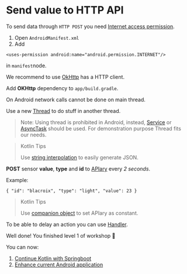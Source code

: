 # Send value to HTTP API

To send data through `HTTP POST` you need [Internet access permission](http://developer.android.com/training/basics/network-ops/connecting.html).

1. Open `AndroidManifest.xml`
1. Add

`<uses-permission android:name="android.permission.INTERNET"/>`

in `manifest`node.

We recommend to use [OkHttp](http://square.github.io/okhttp/) has a HTTP client.

Add **OKHttp** dependency to `app/build.gradle`.

On Android network calls cannot be done on main thread.

Use a new [Thread](http://developer.android.com/reference/java/lang/Thread.html) to do stuff in another thread.

> Note: Using thread is prohibited in Android, instead, [Service](http://developer.android.com/guide/components/services.html) or [AsyncTask](http://developer.android.com/reference/android/os/AsyncTask.html) should be used. For demonstration purpose Thread fits our needs.


> Kotlin Tips
>
> Use [string interpolation](https://kotlinlang.org/docs/reference/idioms.html#string-interpolation) to easily generate JSON.

**POST** sensor **value**, **type** and **id** to [APIary](https://apiary.io/) every *2 seconds*.

Example:

`
  {
    "id": "blacroix",
    "type": "light",
    "value": 23
  }
`

> Kotlin Tips
>
> Use [companion object](https://kotlinlang.org/docs/reference/object-declarations.html#companion-objects) to set APIary as constant.

To be able to delay an action you can use [Handler](http://developer.android.com/reference/android/os/Handler.html).

Well done! You finished level 1 of workshop :horse:

You can now:

1. [Continue Kotlin with Springboot](../back/01_CreateProject.md)
2. [Enhance current Android application](08_ExtraAndroidApplication.md)

